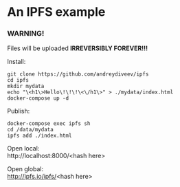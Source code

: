 # An IPFS example 

### WARNING!
Files will be uploaded **IRREVERSIBLY FOREVER!!!**

Install:

    git clone https://github.com/andreydiveev/ipfs
    cd ipfs
    mkdir mydata
    echo "\<h1\>Hello\!\!\!\<\/h1\>" > ./mydata/index.html
    docker-compose up -d

Publish:

    docker-compose exec ipfs sh
    cd /data/mydata
    ipfs add ./index.html

Open local:<br>
http://localhost:8000/<hash here\><br>

Open global:<br>
http://ipfs.io/ipfs/<hash here\>

    
